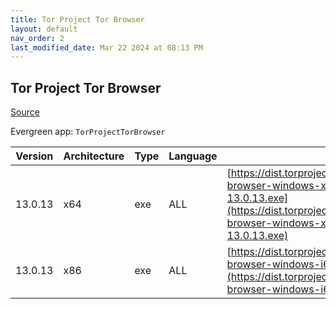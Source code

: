 ```yaml
---
title: Tor Project Tor Browser
layout: default
nav_order: 2
last_modified_date: Mar 22 2024 at 08:13 PM
---
```


## Tor Project Tor Browser

[Source](https://www.torproject.org/)

Evergreen app: `TorProjectTorBrowser`

| Version | Architecture | Type | Language | URI                                                                                                                                                                                              |
| ------- | ------------ | ---- | -------- | ------------------------------------------------------------------------------------------------------------------------------------------------------------------------------------------------ |
| 13.0.13 | x64          | exe  | ALL      | [https://dist.torproject.org/torbrowser/13.0.13/tor-browser-windows-x86_64-portable-13.0.13.exe](https://dist.torproject.org/torbrowser/13.0.13/tor-browser-windows-x86_64-portable-13.0.13.exe) |
| 13.0.13 | x86          | exe  | ALL      | [https://dist.torproject.org/torbrowser/13.0.13/tor-browser-windows-i686-portable-13.0.13.exe](https://dist.torproject.org/torbrowser/13.0.13/tor-browser-windows-i686-portable-13.0.13.exe)     |

